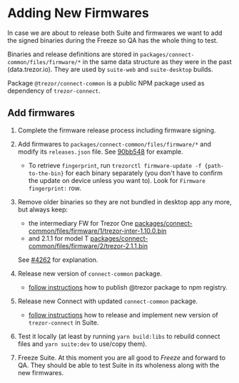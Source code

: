 # Adding New Firmwares

In case we are about to release both Suite and firmwares we want to add the signed binaries during the Freeze so QA has the whole thing to test.

Binaries and release definitions are stored in `packages/connect-common/files/firmware/*` in the same data structure as they were in the past (data.trezor.io). They are used by `suite-web` and `suite-desktop` builds.

Package `@trezor/connect-common` is a public NPM package used as dependency of `trezor-connect`.

## Add firmwares

1. Complete the firmware release process including firmware signing.

1. Add firmwares to `packages/connect-common/files/firmware/*` and modify its `releases.json` file. See [90bb548](https://github.com/trezor/trezor-suite/commit/90bb548aec06c9b4816c9a87b2ffa5fcade99f29) for example.

    - To retrieve `fingerprint`, run `trezorctl firmware-update -f {path-to-the-bin}` for each binary separately (you don't have to confirm the update on device unless you want to). Look for `Firmware fingerprint:` row.

1. Remove older binaries so they are not bundled in desktop app any more, but always keep:

    - the intermediary FW for Trezor One [packages/connect-common/files/firmware/1/trezor-inter-1.10.0.bin](https://github.com/trezor/trezor-suite/blob/develop/packages/connect-common/files/firmware/1/trezor-inter-1.10.0.bin)
    - and 2.1.1 for model T [packages/connect-common/files/firmware/2/trezor-2.1.1.bin](https://github.com/trezor/trezor-suite/blob/develop/packages/connect-common/files/firmware/2/trezor-2.1.1.bin)

    See [#4262](https://github.com/trezor/trezor-suite/issues/4262) for explanation.

1. Release new version of `connect-common` package.

    - [follow instructions](./npm-packages.md) how to publish @trezor package to npm registry.

1. Release new Connect with updated `connect-common` package.

    - [follow instructions](./npm-packages.md) how to release and implement new version of `trezor-connect` in Suite.

1. Test it locally (at least by running `yarn build:libs` to rebuild connect files and `yarn suite:dev` to use/copy them).

1. Freeze Suite. At this moment you are all good to _Freeze_ and forward to QA. They should be able to test Suite in its wholeness along with the new firmwares.
